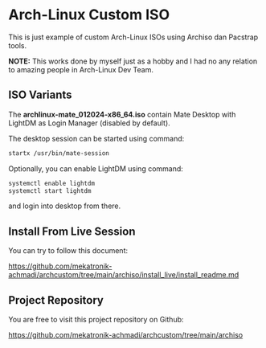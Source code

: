 # Arch-Linux Custom ISO

This is just example of custom Arch-Linux ISOs using Archiso dan Pacstrap tools.

**NOTE:** This works done by myself just as a hobby and I had no any relation to amazing people in Arch-Linux Dev Team.

## ISO Variants

The **archlinux-mate_012024-x86_64.iso** contain Mate Desktop with LightDM as Login Manager (disabled by default).

The desktop session can be started using command:

```sh
startx /usr/bin/mate-session
```

Optionally, you can enable LightDM using command:

```sh
systemctl enable lightdm
systemctl start lightdm
```

and login into desktop from there.

## Install From Live Session

You can try to follow this document:

https://github.com/mekatronik-achmadi/archcustom/tree/main/archiso/install_live/install_readme.md

## Project Repository

You are free to visit this project repository on Github:

https://github.com/mekatronik-achmadi/archcustom/tree/main/archiso

